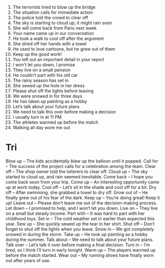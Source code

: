 1. The terrorists tried to blow up the bridge
2. The situation calls for immediate action
3. The police told the crowd to clear off
4. The sky is starting to cloud up; it might rain soon
5. She will come back from Paris next week
6. Your name came up in our conversation
7. He took a walk to cool off after the argument
8. She dried off her hands with a towel
9. He used to love cartoons, but he grew out of them
10. Keep up the good work!
11. You left out an important detail in your report
12. I won’t let you down, I promise
13. They live on a small pension
14. He couldn’t part with his old car
15. The rainy season has set in
16. She sewed up the hole in her dress
17. Please shut off the lights before leaving
18. We were snowed in for three days
19. He has taken up painting as a hobby
20. Let’s talk about your future plans
21. We need to talk this over before making a decision
22. I usually turn in at 11 PM
23. The athletes warmed up before the match
24. Walking all day wore me out

# Tri
Blow up – The kids accidentally blew up the balloon until it popped.
Call for – The success of the project calls for a celebration among the team.
Clear off – The shop owner told the loiterers to clear off.
Cloud up – The sky started to cloud up, and rain seemed inevitable.
Come back – I hope you come back soon from your trip.
Come up – An interesting opportunity came up at work today.
Cool off – Let’s sit in the shade and cool off for a bit.
Dry off – After swimming, she grabbed a towel to dry off.
Grow out of – He finally grew out of his fear of the dark.
Keep up – You’re doing great! Keep it up!
Leave out – Please don’t leave me out of the decision-making process.
Let down – I promised to help, and I won’t let you down.
Live on – They live on a small but steady income.
Part with – It was hard to part with her childhood toys.
Set in – The cold weather set in earlier than expected this year.
Sew up – She quickly sewed up the tear in her shirt.
Shut off – Don’t forget to shut off the lights when you leave.
Snow in – We got completely snowed in during the storm.
Take up – He took up painting as a hobby during the summer.
Talk about – We need to talk about your future plans.
Talk over – Let’s talk it over before making a final decision.
Turn in – I’m tired, so I think I’ll turn in early tonight.
Warm up – The players warmed up before the match started.
Wear out – My running shoes have finally worn out after years of use.
